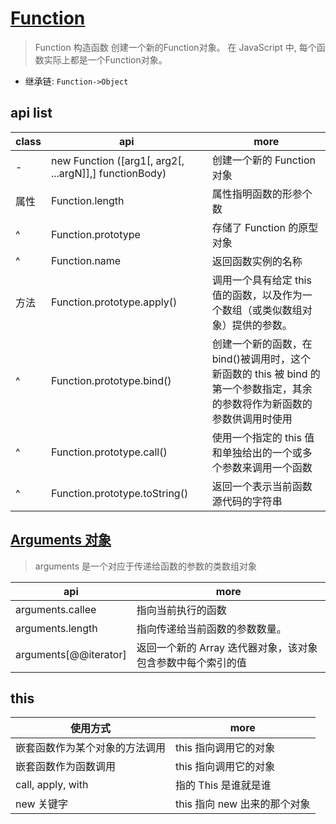 # [Function](https://developer.mozilla.org/zh-CN/docs/Web/JavaScript/Reference/Global_Objects/Function)

> Function 构造函数 创建一个新的Function对象。 在 JavaScript 中, 每个函数实际上都是一个Function对象。

- 继承链: `Function->Object`

## api list

| class | api                                                    | more                                                                                                                      |
| ----- | ------------------------------------------------------ | ------------------------------------------------------------------------------------------------------------------------- |
| -     | new Function ([arg1[, arg2[, ...argN]],] functionBody) | 创建一个新的 Function 对象                                                                                                |
| 属性  | Function.length                                        | 属性指明函数的形参个数                                                                                                    |
| ^     | Function.prototype                                     | 存储了 Function 的原型对象                                                                                                |
| ^     | Function.name                                          | 返回函数实例的名称                                                                                                        |
| 方法  | Function.prototype.apply()                             | 调用一个具有给定 this 值的函数，以及作为一个数组（或类似数组对象）提供的参数。                                            |
| ^     | Function.prototype.bind()                              | 创建一个新的函数，在 bind()被调用时，这个新函数的 this 被 bind 的第一个参数指定，其余的参数将作为新函数的参数供调用时使用 |
| ^     | Function.prototype.call()                              | 使用一个指定的 this 值和单独给出的一个或多个参数来调用一个函数                                                            |
| ^     | Function.prototype.toString()                          | 返回一个表示当前函数源代码的字符串                                                                                        |

## [Arguments 对象](https://developer.mozilla.org/zh-CN/docs/Web/JavaScript/Reference/Functions/arguments)

> arguments 是一个对应于传递给函数的参数的类数组对象

| api                   | more                                                        |
| --------------------- | ----------------------------------------------------------- |
| arguments.callee      | 指向当前执行的函数                                          |
| arguments.length      | 指向传递给当前函数的参数数量。                              |
| arguments[@@iterator] | 返回一个新的 Array 迭代器对象，该对象包含参数中每个索引的值 |

## this

| 使用方式                       | more                         |
| ------------------------------ | ---------------------------- |
| 嵌套函数作为某个对象的方法调用 | this 指向调用它的对象        |
| 嵌套函数作为函数调用           | this 指向调用它的对象        |
| call, apply, with              | 指的 This 是谁就是谁         |
| new 关键字                     | this 指向 new 出来的那个对象 |
